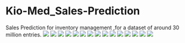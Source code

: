 # Kio-Med_Sales-Prediction
Sales Prediction for inventory management ,for a dataset of around 30 million entries.
![](png/1.png)
![](png/2.png)
![](png/3.png)
![](png/4.png)
![](png/5.png)
![](png/6.png)
![](png/7.png)
![](png/8.png)
![](png/9.png)
![](png/10.png)
![](png/11.png)
![](png/12.png)
![](png/13.png)
![](png/14.png)
![](png/15.png)
